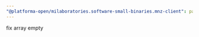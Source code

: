 ```yaml
---
"@platforma-open/milaboratories.software-small-binaries.mnz-client": patch
---
```


fix array empty
